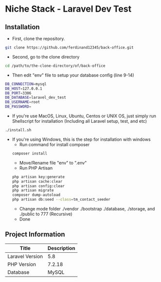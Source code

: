 # Niche Stack - Laravel Dev Test
## Installation
- First, clone the repository.
```bash
git clone https://github.com/ferdinand12345/back-office.git
```
- Second, go to the clone directory
```bash
cd /path/to/the-clone-directory/of/back-office
```
- Then edit "env" file to setup your database config (line 9-14)
```bash
DB_CONNECTION=mysql
DB_HOST=127.0.0.1
DB_PORT=3306
DB_DATABASE=laravel_dev_test
DB_USERNAME=root
DB_PASSWORD=
```
- If you're use MacOS, Linux, Ubuntu, Centos or UNIX OS, just simply run Shellscript for installation (Including all Laravel setup, test, and etc)
```bash
./install.sh
```
- If you're using Windows, this is the step for installation with windows
	- Run command for install composer
	```bash
	composer install
	```
	- Move/Rename file "env" to ".env"
	- Run PHP Artisan
	```bash
	php artisan key:generate
	php artisan cache:clear
	php artisan config:clear
	php artisan migrate
	composer dump-autoload
	php artisan db:seed --class=tm_contact_seeder
	```
	- Change mode folder ./vendor ./bootstrap ./database, ./storage, and ./public to 777 (Recursive)
	- Done
## Project Information
Title | Description
--- | ---
Laravel Version | 5.8
PHP Version | 7.2.18
Database | MySQL